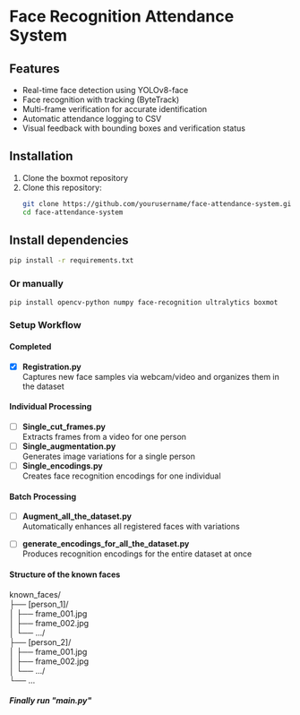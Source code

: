 # Face Recognition Attendance System

## Features
- Real-time face detection using YOLOv8-face
- Face recognition with tracking (ByteTrack)
- Multi-frame verification for accurate identification
- Automatic attendance logging to CSV
- Visual feedback with bounding boxes and verification status


## Installation
1. Clone the boxmot repository
2. Clone this repository:
   ```bash
   git clone https://github.com/yourusername/face-attendance-system.git
   cd face-attendance-system


## Install dependencies
   ```bash
   pip install -r requirements.txt
```

### Or manually
   ```bash
   pip install opencv-python numpy face-recognition ultralytics boxmot
```

### Setup Workflow

#### Completed
- [x] **Registration.py**  
  Captures new face samples via webcam/video and organizes them in the dataset

#### Individual Processing
- [ ] **Single_cut_frames.py**  
  Extracts frames from a video for one person
- [ ] **Single_augmentation.py**  
  Generates image variations for a single person
- [ ] **Single_encodings.py**  
  Creates face recognition encodings for one individual

#### Batch Processing 
- [ ] **Augment_all_the_dataset.py**  
  Automatically enhances all registered faces with variations
- [ ] **generate_encodings_for_all_the_dataset.py**  
  Produces recognition encodings for the entire dataset at once


#### Structure of the known faces
known_faces/  
    ├── [person_1]/                                   
    │   ├── frame_001.jpg        
    │   ├── frame_002.jpg        
    │   └── .../  
    ├── [person_2]/  
    │   ├── frame_001.jpg        
    │   ├── frame_002.jpg        
    │   └── .../  
    └── ...     


##### Finally run "main.py"

